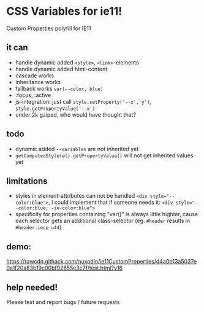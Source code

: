 # CSS Variables for ie11!
Custom Properties polyfill for IE11


## it can
- handle dynamic added `<style>`, `<link>`-elements
- handle dynamic added html-content
- cascade works
- inheritance works
- fallback works `var(--color, blue)`
- :focus, :active
- js-integration: just call `style.setProperty('--x','y')`, `style.getPropertyValue('--x')`
- under 2k gziped, who would have thought that?

## todo
- dynamic added `--variables` are not inherited yet
- `getComputedStyle(el).getPropertyValue()` will not get inherited values yet

## limitations
- styles in element-attributes can not be handled `<div style="--color:blue">`, I could implement that if someone needs it: `<div style="--color:blue; -ie-color:blue">`
- specificity for properties containing "var()" is always little highter, cause each selector gets an additional class-selector (eg. `#header` results in `#header.iecp_u44`)

## demo:
https://rawcdn.githack.com/nuxodin/ie11CustomProperties/d4a0b13a5037e0a1f20a83b19c00bf92855e3c7f/test.html?v16

## help needed!
Please test and report bugs / future requests
